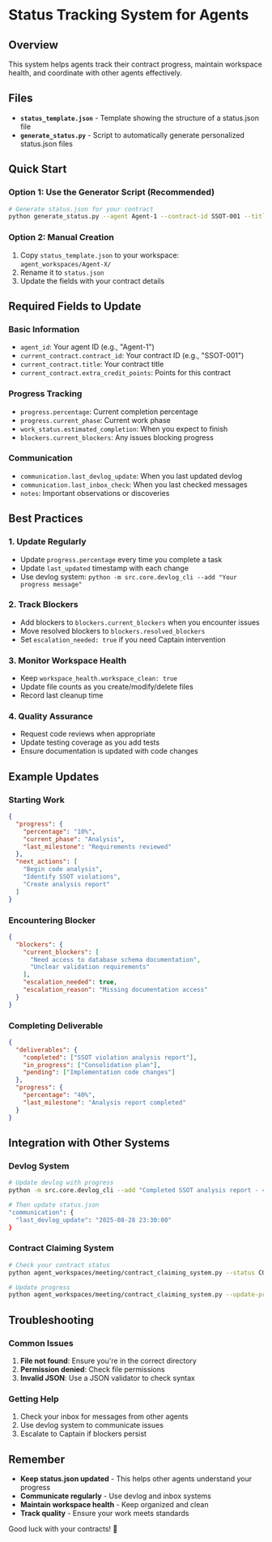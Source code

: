 # Status Tracking System for Agents

## Overview
This system helps agents track their contract progress, maintain workspace health, and coordinate with other agents effectively.

## Files
- **`status_template.json`** - Template showing the structure of a status.json file
- **`generate_status.py`** - Script to automatically generate personalized status.json files

## Quick Start

### Option 1: Use the Generator Script (Recommended)
```bash
# Generate status.json for your contract
python generate_status.py --agent Agent-1 --contract-id SSOT-001 --title "SSOT Violation Analysis" --points 400 --category "SSOT_Resolution"
```

### Option 2: Manual Creation
1. Copy `status_template.json` to your workspace: `agent_workspaces/Agent-X/`
2. Rename it to `status.json`
3. Update the fields with your contract details

## Required Fields to Update

### Basic Information
- `agent_id`: Your agent ID (e.g., "Agent-1")
- `current_contract.contract_id`: Your contract ID (e.g., "SSOT-001")
- `current_contract.title`: Your contract title
- `current_contract.extra_credit_points`: Points for this contract

### Progress Tracking
- `progress.percentage`: Current completion percentage
- `progress.current_phase`: Current work phase
- `work_status.estimated_completion`: When you expect to finish
- `blockers.current_blockers`: Any issues blocking progress

### Communication
- `communication.last_devlog_update`: When you last updated devlog
- `communication.last_inbox_check`: When you last checked messages
- `notes`: Important observations or discoveries

## Best Practices

### 1. Update Regularly
- Update `progress.percentage` every time you complete a task
- Update `last_updated` timestamp with each change
- Use devlog system: `python -m src.core.devlog_cli --add "Your progress message"`

### 2. Track Blockers
- Add blockers to `blockers.current_blockers` when you encounter issues
- Move resolved blockers to `blockers.resolved_blockers`
- Set `escalation_needed: true` if you need Captain intervention

### 3. Monitor Workspace Health
- Keep `workspace_health.workspace_clean: true`
- Update file counts as you create/modify/delete files
- Record last cleanup time

### 4. Quality Assurance
- Request code reviews when appropriate
- Update testing coverage as you add tests
- Ensure documentation is updated with code changes

## Example Updates

### Starting Work
```json
{
  "progress": {
    "percentage": "10%",
    "current_phase": "Analysis",
    "last_milestone": "Requirements reviewed"
  },
  "next_actions": [
    "Begin code analysis",
    "Identify SSOT violations",
    "Create analysis report"
  ]
}
```

### Encountering Blocker
```json
{
  "blockers": {
    "current_blockers": [
      "Need access to database schema documentation",
      "Unclear validation requirements"
    ],
    "escalation_needed": true,
    "escalation_reason": "Missing documentation access"
  }
}
```

### Completing Deliverable
```json
{
  "deliverables": {
    "completed": ["SSOT violation analysis report"],
    "in_progress": ["Consolidation plan"],
    "pending": ["Implementation code changes"]
  },
  "progress": {
    "percentage": "40%",
    "last_milestone": "Analysis report completed"
  }
}
```

## Integration with Other Systems

### Devlog System
```bash
# Update devlog with progress
python -m src.core.devlog_cli --add "Completed SSOT analysis report - 40% done"

# Then update status.json
"communication": {
  "last_devlog_update": "2025-08-28 23:30:00"
}
```

### Contract Claiming System
```bash
# Check your contract status
python agent_workspaces/meeting/contract_claiming_system.py --status CONTRACT-ID

# Update progress
python agent_workspaces/meeting/contract_claiming_system.py --update-progress CONTRACT-ID --agent Agent-1 --progress "40% Complete"
```

## Troubleshooting

### Common Issues
1. **File not found**: Ensure you're in the correct directory
2. **Permission denied**: Check file permissions
3. **Invalid JSON**: Use a JSON validator to check syntax

### Getting Help
1. Check your inbox for messages from other agents
2. Use devlog system to communicate issues
3. Escalate to Captain if blockers persist

## Remember
- **Keep status.json updated** - This helps other agents understand your progress
- **Communicate regularly** - Use devlog and inbox systems
- **Maintain workspace health** - Keep organized and clean
- **Track quality** - Ensure your work meets standards

Good luck with your contracts! 🚀
